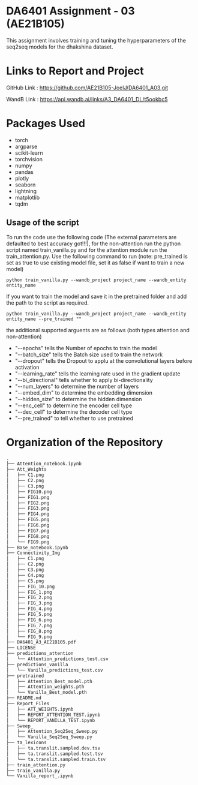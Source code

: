 # DA6401 Assignment - 03 (AE21B105)
  This assignment involves training and tuning the hyperparameters of the seq2seq models for the dhakshina dataset. 

# Links to Report and Project
GitHub Link : https://github.com/AE21B105-JoelJ/DA6401_A03.git

WandB Link : https://api.wandb.ai/links/A3_DA6401_DL/t5ookbc5

# Packages Used
- torch
- argparse
- scikit-learn
- torchvision
- numpy
- pandas
- plotly
- seaborn
- lightning
- matplotlib
- tqdm

## Usage of the script
To run the code use the following code (The external parameters are defaulted to best accuracy got!!!), for the non-attention run the python script named train_vanilla.py and for the attention module run the train_attention.py. Use the following command to run (note: pre_trained is set as true to use existing model file, set it as false if want to train a new model)

```
python train_vanilla.py --wandb_project project_name --wandb_entity entity_name
```

If you want to train the model and save it in the pretrained folder and add the path to the script as required.

```
python train_vanilla.py --wandb_project project_name --wandb_entity entity_name --pre_trained ""
```

the additional supported arguents are as follows (both types attention and non-attention)
- "--epochs" tells the Number of epochs to train the model
- "--batch_size" tells  the Batch size used to train the network
- "--dropout" tells the Dropout to applu at the convolutional layers before activation
- "--learning_rate" tells the learning rate used in the gradient update
- "--bi_directional" tells whether to apply bi-directionality
- "--num_layers" to determine the number of layers
- "--embed_dim" to determine the embedding dimension
- "--hidden_size" to determine the hidden dimension
- "--enc_cell" to determine the encoder cell type
- "--dec_cell" to determine the decoder cell type
- "--pre_trained" to tell whether to use pretrained

# Organization of the Repository
```bash
.
├── Attention_notebook.ipynb
├── Att_Weights
│   ├── C1.png
│   ├── C2.png
│   ├── C3.png
│   ├── FIG10.png
│   ├── FIG1.png
│   ├── FIG2.png
│   ├── FIG3.png
│   ├── FIG4.png
│   ├── FIG5.png
│   ├── FIG6.png
│   ├── FIG7.png
│   ├── FIG8.png
│   └── FIG9.png
├── Base_notebook.ipynb
├── Connectivity_Img
│   ├── C1.png
│   ├── C2.png
│   ├── C3.png
│   ├── C4.png
│   ├── C5.png
│   ├── FIG_10.png
│   ├── FIG_1.png
│   ├── FIG_2.png
│   ├── FIG_3.png
│   ├── FIG_4.png
│   ├── FIG_5.png
│   ├── FIG_6.png
│   ├── FIG_7.png
│   ├── FIG_8.png
│   └── FIG_9.png
├── DA6401_A3_AE21B105.pdf
├── LICENSE
├── predictions_attention
│   └── Attention_predictions_test.csv
├── predictions_vanilla
│   └── Vanilla_predictions_test.csv
├── pretrained
│   ├── Attention_Best_model.pth
│   ├── Attention_weights.pth
│   └── Vanilla_Best_model.pth
├── README.md
├── Report_Files
│   ├── ATT_WEIGHTS.ipynb
│   ├── REPORT_ATTENTION_TEST.ipynb
│   └── REPORT_VANILLA_TEST.ipynb
├── Sweep_
│   ├── Attention_Seq2Seq_Sweep.py
│   └── Vanilla_Seq2Seq_Sweep.py
├── ta_lexicons
│   ├── ta.translit.sampled.dev.tsv
│   ├── ta.translit.sampled.test.tsv
│   └── ta.translit.sampled.train.tsv
├── train_attention.py
├── train_vanilla.py
└── Vanilla_report_.ipynb
```
